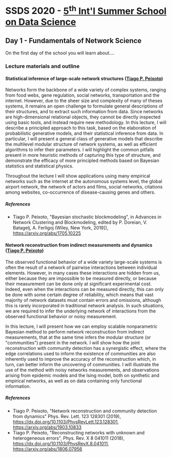 # SSDS 2020  - [5<sup>th</sup> Int'l Summer School on Data Science](https://sites.google.com/view/ssdatascience2020)

## Day 1 - Fundamentals of Network Science

On the first day of the school you will learn about....

### Lecture materials and outline

#### Statistical inference of large-scale network structures ([Tiago P. Peixoto](https://skewed.de/tiago))

Networks form the backbone of a wide variety of complex systems, ranging
from food webs, gene regulation, social networks, transportation and the
internet. However, due to the sheer size and complexity of many of
theses systems, it remains an open challenge to formulate general
descriptions of their structures, and to extract such information from
data. Since networks are high-dimensional relational objects, they
cannot be directly inspected using basic tools, and instead require new
methodology. In this lecture, I will describe a principled approach to
this task, based on the elaboration of probabilistic generative models,
and their statistical inference from data.  In particular, I will
present a general class of generative models that describe the
multilevel modular structure of network systems, as well as efficient
algorithms to infer their parameters. I will highlight the common
pitfalls present in more heuristic methods of capturing this type of
structure, and demonstrate the efficacy of more principled methods based
on Bayesian statistics and statistical physics.

Throughout the lecture I will show applications using many empirical networks
such as the internet at the autonomous systems level, the global airport
network, the network of actors and films, social networks, citations among
websites, co-occurrence of disease-causing genes and others.

##### References

- Tiago P. Peixoto, "Bayesian stochastic blockmodeling", in Advances in Network Clustering and Blockmodeling, edited by P. Doreian, V. Batagelj, A. Ferligoj (Wiley, New York, 2019]), https://arxiv.org/abs/1705.10225

#### Network reconstruction from indirect measurements and dynamics ([Tiago P. Peixoto](https://skewed.de/tiago))

The observed functional behavior of a wide variety large-scale systems
is often the result of a network of pairwise interactions between
individual elements. However, in many cases these interactions are
hidden from us, either because they are impossible to be measured
directly, or because their measurement can be done only at significant
experimental cost. Indeed, even when the interactions can be measured
directly, this can only be done with some certain degree of reliability,
which means that vast majority of network datasets must contain errors
and omissions, although this is rarely incorporated in traditional
network analysis. In such situations, we are required to infer the
underlying network of interactions from the observed functional behavior
or noisy measurement.

In this lecture, I will present how we can employ scalable nonparametric
Bayesian method to perform network reconstruction from indirect
measurements, that at the same time infers the modular structure (or
"communities") present in the network. I will show how the joint
reconstruction with community detection has a synergistic effect, where
the edge correlations used to inform the existence of communities are
also inherently used to improve the accuracy of the reconstruction
which, in turn, can better inform the uncovering of communities. I will
illustrate the use of the method with noisy networks measurements, and
observations arising from epidemic models and the Ising model, both on
synthetic and empirical networks, as well as on data containing only
functional information.

##### References

- Tiago P. Peixoto, "Network reconstruction and community detection from dynamics" Phys. Rev. Lett. 123 128301 (2019), https://dx.doi.org/10.1103/PhysRevLett.123.128301, https://arxiv.org/abs/1903.10833
- Tiago P. Peixoto, "Reconstructing networks with unknown and heterogeneous errors", Phys. Rev. X 8 041011 (2018), https://dx.doi.org/10.1103/PhysRevX.8.041011, https://arxiv.org/abs/1806.07956


